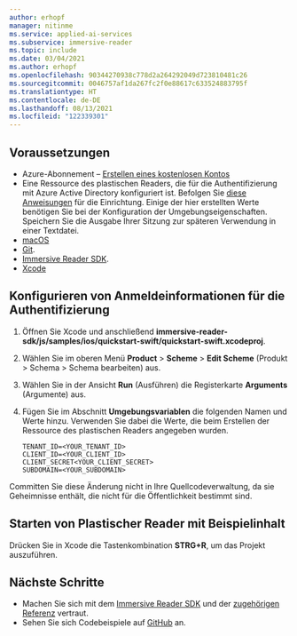 ```yaml
---
author: erhopf
manager: nitinme
ms.service: applied-ai-services
ms.subservice: immersive-reader
ms.topic: include
ms.date: 03/04/2021
ms.author: erhopf
ms.openlocfilehash: 90344270938c778d2a264292049d723810481c26
ms.sourcegitcommit: 0046757af1da267fc2f0e88617c633524883795f
ms.translationtype: HT
ms.contentlocale: de-DE
ms.lasthandoff: 08/13/2021
ms.locfileid: "122339301"
---
```

## <a name="prerequisites"></a>Voraussetzungen

* Azure-Abonnement – [Erstellen eines kostenlosen Kontos](https://azure.microsoft.com/free/cognitive-services)
* Eine Ressource des plastischen Readers, die für die Authentifizierung mit Azure Active Directory konfiguriert ist. Befolgen Sie [diese Anweisungen](../../how-to-create-immersive-reader.md) für die Einrichtung.  Einige der hier erstellten Werte benötigen Sie bei der Konfiguration der Umgebungseigenschaften. Speichern Sie die Ausgabe Ihrer Sitzung zur späteren Verwendung in einer Textdatei.
* [macOS](https://www.apple.com/macos)
* [Git](https://git-scm.com/).
* [Immersive Reader SDK](https://github.com/microsoft/immersive-reader-sdk).
* [Xcode](https://apps.apple.com/us/app/xcode/id497799835?mt=12)

## <a name="configure-authentication-credentials"></a>Konfigurieren von Anmeldeinformationen für die Authentifizierung

1. Öffnen Sie Xcode und anschließend **immersive-reader-sdk/js/samples/ios/quickstart-swift/quickstart-swift.xcodeproj**.
1. Wählen Sie im oberen Menü **Product** > **Scheme** > **Edit Scheme** (Produkt > Schema > Schema bearbeiten) aus.
1. Wählen Sie in der Ansicht **Run** (Ausführen) die Registerkarte **Arguments** (Argumente) aus.
1. Fügen Sie im Abschnitt **Umgebungsvariablen** die folgenden Namen und Werte hinzu. Verwenden Sie dabei die Werte, die beim Erstellen der Ressource des plastischen Readers angegeben wurden.

    ```text
    TENANT_ID=<YOUR_TENANT_ID>
    CLIENT_ID=<YOUR_CLIENT_ID>
    CLIENT_SECRET<YOUR_CLIENT_SECRET>
    SUBDOMAIN=<YOUR_SUBDOMAIN>
    ```

Committen Sie diese Änderung nicht in Ihre Quellcodeverwaltung, da sie Geheimnisse enthält, die nicht für die Öffentlichkeit bestimmt sind.

## <a name="start-the-immersive-reader-with-sample-content"></a>Starten von Plastischer Reader mit Beispielinhalt

Drücken Sie in Xcode die Tastenkombination **STRG+R**, um das Projekt auszuführen.

## <a name="next-steps"></a>Nächste Schritte

* Machen Sie sich mit dem [Immersive Reader SDK](https://github.com/microsoft/immersive-reader-sdk) und der [zugehörigen Referenz](../../reference.md) vertraut.
* Sehen Sie sich Codebeispiele auf [GitHub](https://github.com/microsoft/immersive-reader-sdk/tree/master/js/samples/) an.
